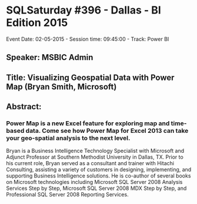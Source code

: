 # SQLSaturday #396 - Dallas - BI Edition 2015
Event Date: 02-05-2015 - Session time: 09:45:00 - Track: Power BI
## Speaker: MSBIC Admin
## Title: Visualizing Geospatial Data with Power Map (Bryan Smith, Microsoft)
## Abstract:
### Power Map is a new Excel feature for exploring map and time-based data. Come see how Power Map for Excel 2013 can take your geo-spatial analysis to the next level.  

Bryan is a Business Intelligence Technology Specialist with Microsoft and Adjunct Professor at Southern Methodist University in Dallas, TX. Prior to his current role, Bryan served as a consultant and trainer with Hitachi Consulting, assisting a variety of customers in designing, implementing, and supporting Business Intelligence solutions. He is co-author of several books on Microsoft technologies including Microsoft SQL Server 2008 Analysis Services Step by Step, Microsoft SQL Server 2008 MDX Step by Step, and Professional SQL Server 2008 Reporting Services.
